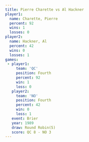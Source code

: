 ```yaml
---
title: Pierre Charette vs Al Hackner
player1:                
  name: Charette, Pierre
  percent: 92           
  wins: 1               
  losses: 0             
player2:                
  name: Hackner, Al     
  percent: 42           
  wins: 0               
  losses: 1             
games:
 - player1:          
     team: 'QC'      
     position: Fourth
     percent: 92     
     win: 1          
     loss: 0         
   player2:          
     team: 'NO'      
     position: Fourth
     percent: 42     
     win: 0          
     loss: 1         
   event: Brier        
   year: 1989          
   draw: Round Robin(5)
   score: QC 8 - NO 3  
---
```

